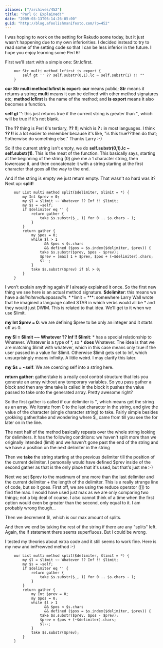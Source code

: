 ```yaml
---
aliases: ["/archives/452"]
title: "Perl 6: Explained!"
date: "2009-03-13T05:14:26-05:00"
guid: "http://blog.afoolishmanifesto.com/?p=452"
---
```

I was hoping to work on the setting for Rakudo some today, but it just wasn't happening due to my own inferiorities. I decided instead to try to read some of the setting code so that I can be less inferior in the future. I hope you enjoy learning some Perl 6!

First we'll start with a simple one: Str.lcfirst.

        our Str multi method lcfirst is export {
            self gt '' ?? self.substr(0,1).lc ~ self.substr(1) !! ""
        }

**our Str multi method lcfirst is export**: **our** means public; **Str** means it returns a string; **multi** means it can be defined with other method signatures etc; **method lcfirst** is the name of the method; and **is export** means it also becomes a function.

**self gt ''**: this just returns true if the current string is greater than '', which will be true if it's not blank.

The **??** thing is Perl 6's tertiary, **?? !!**; which is **? :** in most languages. I think **?? !!** is a lot easier to remember because it's like, "is this true??then do that; !!otherwise do something else." Thanks Larry :-)

So if the current string isn't empty, we do **self.substr(0,1).lc ~ self.substr(1)**. This is the meat of the function. This basically says, starting at the beginning of the string (0) give me a 1 character string, then lowercase it, and then concatenate it with a string starting at the first character that goes all the way to the end.

And if the string is empty we just return empty. That wasn't so hard was it? Next up: **split!**

        our List multi method split($delimiter, $limit = *) {
            my Int $prev = 0;
            my $l = $limit ~~ Whatever ?? Inf !! $limit;
            my $s = ~self;
            if $delimiter eq '' {
                return gather {
                    take $s.substr($_, 1) for 0 .. $s.chars - 1;
                }
            }
            return gather {
                my $pos = 0;
                while $l > 1
                      && $pos < $s.chars
                      && defined ($pos = $s.index($delimiter, $prev)) {
                    take $s.substr($prev, $pos - $prev);
                    $prev = [max] 1 + $prev, $pos + (~$delimiter).chars;
                    $l--;
                }
                take $s.substr($prev) if $l > 0;
            }
        }

I won't explain anything again if I already explained it once. So the first new thing we see here is an actual method signature. **$delimiter**: this means we have a $delimiter value passed in. **$limit = \***: somewhere Larry Wall wrote that he imagined a language called STAR in which verbs would all be \* and they would just DWIM. This is related to that idea. We'll get to it when we use $limit.

**my Int $prev = 0**: we are defining $prev to be only an integer and it starts off as 0.

**my $l = $limit ~~ Whatever ?? Inf !! $limit**: \* has a special relationship to Whatever. Whatever is a type of \*, so \* **does** Whatever. The idea is that we are matching $limit with whatever, which in this case means only true if the user passed in a value for $limit. Otherwise $limit gets set to Inf, which unsurprisingly means infinity. A little weird. I may clarify this later.

**my $s = ~self**: We are coercing self into a string here.

**return gather**: gather/take is a really cool control structure that lets you generate an array without any temporary variables. So you pass gather a block and then any time take is called in the block it pushes the value passed to take onto the generated array. Pretty awesome right?

So the first gather is called if our delimiter is '', which means get the string as an array. We iterate from 0 to the last character in the string, and give the value of the character (single character string) to take. Fairly simple besides grokking gather/take and wondering where $\_ came from till you see the for later on in the line.

The next half of the method basically repeats over the whole string looking for delimiters. It has the following conditions: we haven't split more than we originally intended (limit) and we haven't gone past the end of the string and we have a position on the next delimiter in the string

Then we **take** the string starting at the previous delimiter till the position of the current delimiter. I personally would have defined $prev inside of the second gather as that is the only place that it's used, but that's just me :-)

Next we set $prev to the maximum of one more than the last delimiter and the current delimiter + the length of the delimiter. This is a really strange line of code, but so it goes. First off, we are using the reduce operator ([]) to find the max. I would have used just max as we are only comparing two things; not a big deal of course. I also cannot think of a time when the first option would even be greater than the second, only equal to it. I am probably wrong though...

Then we decrement $l, which is our max amount of splits.

And then we end by taking the rest of the string if there are any "splits" left. Again, the if statement there seems superfluous. But I could be wrong.

I tested my theories about extra code and it still seems to work fine. Here is my new and imFrewved method :-)

        our List multi method split($delimiter, $limit = *) {
            my $l = $limit ~~ Whatever ?? Inf !! $limit;
            my $s = ~self;
            if $delimiter eq '' {
                return gather {
                    take $s.substr($_, 1) for 0 .. $s.chars - 1;
                }
            }
            return gather {
                my Int $prev = 0;
                my $pos = 0;
                while $l > 1
                      && $pos < $s.chars
                      && defined ($pos = $s.index($delimiter, $prev)) {
                    take $s.substr($prev, $pos - $prev);
                    $prev = $pos + (~$delimiter).chars;
                    $l--;
                }
                take $s.substr($prev);
            }
        }
